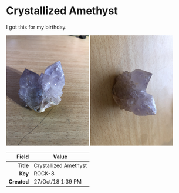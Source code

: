 # Crystallized Amethyst
I got this for my birthday.
 


<img height="300px" src="10012.jpg"/>
<img height="300px" src="10013.jpg"/>

|       Field | Value                   |
|------------:|-------------------------|
|   **Title** | Crystallized Amethyst |
|     **Key** | ROCK-8 |
| **Created** | 27/Oct/18 1:39 PM |
        